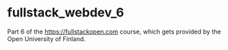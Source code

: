# fullstack_webdev_6

Part 6 of the https://fullstackopen.com course, which gets provided by the Open University of Finland.
